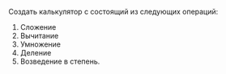 Создать калькулятор с состоящий из следующих операций:

1. Сложение
2. Вычитание
3. Умножение
4. Деление
5. Возведение в степень.
